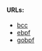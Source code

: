 #### URLs:
- [bcc](https://github.com/iovisor/bcc)
- [ebpf](https://github.com/cilium/ebpf)
- [gobpf](https://github.com/iovisor/gobpf)
